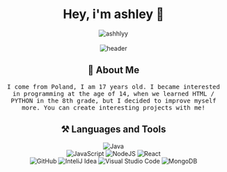 <div align="center">
  <h1> Hey, i'm ashley 👋 </h1>
  <img src="https://komarev.com/ghpvc/?username=ashhlyy" alt="ashhlyy" /><br/><br/>
  <img src="https://cdn.discordapp.com/attachments/892064697812131861/924355168005398578/Bez_tytuu.png" alt="header"/>
  <h2>👨 About Me</h2>
  <p>
    <samp>
      I come from Poland, I am 17 years old. I became interested in programming at the age of 14, when we learned HTML / PYTHON in the 8th grade, but I decided to improve myself more. You can create interesting projects with me!
    </samp>
  </p>
  <h2>⚒ Languages and Tools</h2>
  
  ![Java](https://img.shields.io/badge/-Java-black?style=flat&logo=java)  
  ![JavaScript](https://img.shields.io/badge/-JavaScript-black?style=flat&logo=javascript) 
  ![NodeJS](https://img.shields.io/badge/-NodeJS-black?style=flat&logo=Node.js)
  ![React](https://img.shields.io/badge/-React-black?style=flat&logo=react) 
  <br>
  ![GitHub](https://img.shields.io/badge/-Github-black?style=flat&logo=github)
  ![InteliJ Idea](https://img.shields.io/badge/InteliJ%20idea-black?style=flat&logo=intellij-idea)
  ![Visual Studio Code](https://img.shields.io/badge/-Visual%20Studio%20Code-black?style=flat&logo=visual-studio-code)
  ![MongoDB](https://img.shields.io/badge/-MongoDB-black?style=flat&logo=mongodb)
</div>

